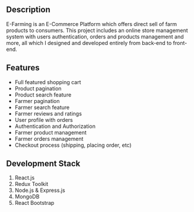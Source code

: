 
## Description

E-Farming is an E-Commerce Platform which offers direct sell of farm products to consumers.
This project includes an online store management system with users authentication, orders and products management and more,
all which I designed and developed entirely from back-end to front-end.

## Features

- Full featured shopping cart
- Product pagination
- Product search feature
- Farmer pagination
- Farmer search feature
- Farmer reviews and ratings
- User profile with orders
- Authentication and Authorization
- Farmer product management
- Farmer orders management
- Checkout process (shipping, placing order, etc)


## Development Stack

1. React.js
2. Redux Toolkit
3. Node.js & Express.js
4. MongoDB
5. React Bootstrap

